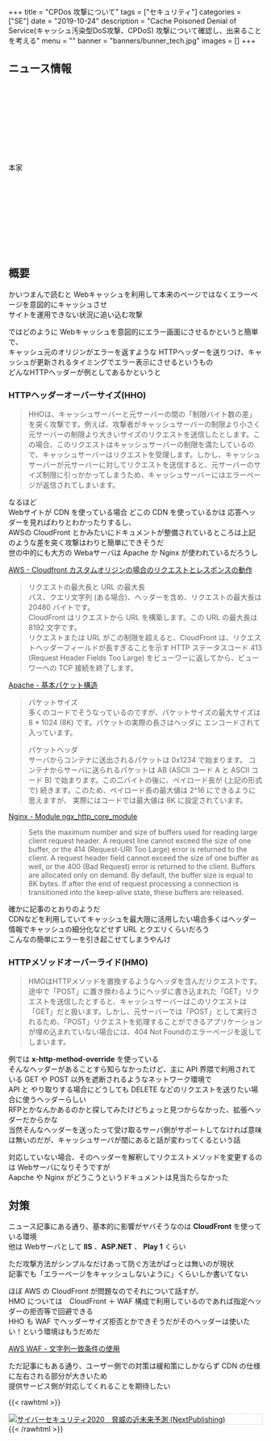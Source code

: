 +++
title = "CPDos 攻撃について"
tags = ["セキュリティ"]
categories = ["SE"]
date = "2019-10-24"
description = "Cache Poisoned Denial of Service(キャッシュ汚染型DoS攻撃、CPDoS) 攻撃について確認し、出来ることを考える"
menu = ""
banner = "banners/bunner_tech.jpg"
images = []
+++

<!--more-->

## ニュース情報
<div class="iframely-embed"><div class="iframely-responsive" style="height: 140px; padding-bottom: 0;"><a href="https://gigazine.net/news/20191024-cache-poisoned-denial-service-cpdos/" data-iframely-url="//cdn.iframe.ly/IbEfx1O?iframe=card-small"></a></div></div><script async src="//cdn.iframe.ly/embed.js" charset="utf-8"></script>

本家  
<div class="iframely-embed"><div class="iframely-responsive" style="height: 140px; padding-bottom: 0;"><a href="https://cpdos.org/" data-iframely-url="//cdn.iframe.ly/8e3BQqE?iframe=card-small"></a></div></div><script async src="//cdn.iframe.ly/embed.js" charset="utf-8"></script>

## 概要
かいつまんで読むと Webキャッシュを利用して本来のページではなくエラーページを意図的にキャッシュさせ  
サイトを運用できない状況に追い込む攻撃  

ではどのように Webキャッシュを意図的にエラー画面にさせるかというと簡単で、  
キャッシュ元のオリジンがエラーを返すような HTTPヘッダーを送りつけ、キャッシュが更新されるタイミングでエラー表示にさせるというもの  
どんなHTTPヘッダーが例としてあるかというと  

### HTTPヘッダーオーバーサイズ(HHO)

> HHOは、キャッシュサーバーと元サーバーの間の「制限バイト数の差」を突く攻撃です。例えば、攻撃者がキャッシュサーバーの制限より小さく元サーバーの制限より大きいサイズのリクエストを送信したとします。この場合、このリクエストはキャッシュサーバーの制限を満たしているので、キャッシュサーバーはリクエストを受理します。しかし、キャッシュサーバーが元サーバーに対してリクエストを送信すると、元サーバーのサイズ制限に引っかかってしまうため、キャッシュサーバーにはエラーページが返信されてしまいます。  

なるほど  
Webサイトが CDN を使っている場合 どこの CDN を使っているかは 応答ヘッダーを見ればわりとわかったりするし、  
AWSの CloudFront とかみたいにドキュメントが整備されているところは上記のような差を突く攻撃はわりと簡単にできそうだ  
世の中的にも大方の Webaサーバは Apache か Nginx が使われているだろうし  

<i class="fas fa-external-link-alt"></i> [AWS - Cloudfront カスタムオリジンの場合のリクエストとレスポンスの動作](https://docs.aws.amazon.com/ja_jp/AmazonCloudFront/latest/DeveloperGuide/RequestAndResponseBehaviorCustomOrigin.html)  

> リクエストの最大長と URL の最大長  
> パス、クエリ文字列 (ある場合)、ヘッダーを含め、リクエストの最大長は 20480 バイトです。  
> CloudFront はリクエストから URL を構築します。この URL の最大長は 8192 文字です。  
> リクエストまたは URL がこの制限を超えると、CloudFront は、リクエストヘッダーフィールドが長すぎることを示す HTTP ステータスコード 413 (Request Header Fields Too Large) をビューワーに返してから、ビューワーへの TCP 接続を終了します。  

<i class="fas fa-external-link-alt"></i>  [Apache - 基本パケット構造](https://httpd.apache.org/docs/trunk/ja/mod/mod_proxy_ajp.html#basppacketstruct)  

> パケットサイズ  
> 多くのコードでそうなっているのですが、パケットサイズの最大サイズは 8 * 1024 (8K) です。パケットの実際の長さはヘッダに エンコードされて入っています。  
> 
> パケットヘッダ  
> サーバからコンテナに送出されるパケットは 0x1234 で始まります。 コンテナからサーバに送られるパケットは AB (ASCII コード A と ASCII コード B) で始まります。この二バイトの後に、ペイロード長が (上記の形式で) 続きます。このため、ペイロード長の最大値は 2^16 にできるように思えますが、 実際にはコードでは最大値は 8K に設定されています。  

[Nginx - Module ngx_http_core_module](http://nginx.org/en/docs/http/ngx_http_core_module.html#large_client_header_buffers)  

> Sets the maximum number and size of buffers used for reading large client request header. A request line cannot exceed the size of one buffer, or the 414 (Request-URI Too Large) error is returned to the client. A request header field cannot exceed the size of one buffer as well, or the 400 (Bad Request) error is returned to the client. Buffers are allocated only on demand. By default, the buffer size is equal to 8K bytes. If after the end of request processing a connection is transitioned into the keep-alive state, these buffers are released.  

確かに記事のとおりのようだ  
CDNなどを利用していてキャッシュを最大限に活用したい場合多くはヘッダー情報でキャッシュの細分化などせず URL とクエリくらいだろう  
こんなの簡単にエラーを引き起こせてしまうやんけ  

### HTTPメソッドオーバーライド(HMO)

> HMOはHTTPメソッドを置換するようなヘッダを含んだリクエストです。途中で「POST」に置き換わるようにヘッダに書き込まれた「GET」リクエストを送信したとすると、キャッシュサーバーはこのリクエストは「GET」だと扱います。しかし、元サーバーでは「POST」として実行されるため、「POST」リクエストを処理することができるアプリケーションが埋め込まれていない場合には、404 Not Foundのエラーページを返してしまいます。  

例では **x-http-method-override** を使っている  
そんなヘッダーがあることすら知らなかったけど、主に API 界隈で利用されている GET や POST 以外を遮断されるようなネットワーク環境で  
API と やり取りする場合にどうしても DELETE などのリクエストを送りたい場合に使うヘッダーらしい  
RFPとかなんかあるのかと探してみたけどちょっと見つからなかった、拡張ヘッダーだからかな  
当然そんなヘッダーを送ったって受け取るサーバ側がサポートしてなければ意味は無いのだが、キャッシュサーバが間にあると話が変わってくるという話  

対応していない場合、そのヘッダーを解釈してリクエストメソッドを変更するのは Webサーバになりそうですが  
Aapche や Nginx がどうこうというドキュメントは見当たらなかった  

## 対策
ニュース記事にある通り、基本的に影響がヤバそうなのは **CloudFront** を使っている環境  
他は Webサーバとして **IIS** 、**ASP.NET** 、 **Play 1** くらい  

ただ攻撃方法がシンプルなだけあって防ぐ方法がぱっとは無いのが現状  
記事でも「エラーページをキャッシュしないように」くらいしか書いてない  

ほぼ AWS の CloudFront が問題なのでそれについて話すが、  
HMO については　CloudFront ＋ WAF 構成で利用しているのであれば指定ヘッダーの拒否等で回避できる  
HHO も WAF でヘッダーサイズ拒否とかできそうだがそのヘッダーは使いたい！という環境はもうだめだ  

<i class="fas fa-external-link-alt"></i> [AWS WAF - 文字列一致条件の使用](https://docs.aws.amazon.com/ja_jp/waf/latest/developerguide/web-acl-string-conditions.html)  

ただ記事にもある通り、ユーザー側での対策は緩和策にしかならず CDN の仕様に左右される部分が大きいため  
提供サービス側が対応してくれることを期待したい  

{{< rawhtml >}}
<div style="border: dashed 1px #ccc;">
<a href="http://www.amazon.co.jp/exec/obidos/ASIN/B017CUAM7G/sinokyoufu-22/ref=nosim/" name="amazletlink" target="_blank"><img src="https://images-fe.ssl-images-amazon.com/images/I/517iSgObvGL._SL160_.jpg" alt="サイバーセキュリティ2020　脅威の近未来予測 (NextPublishing)" style="border: none;" /></a>
</div>
{{< /rawhtml >}}
